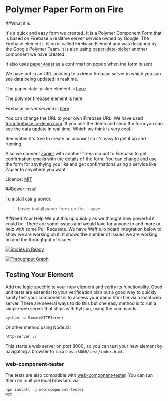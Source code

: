 Polymer Paper Form on Fire
============

##What it is

It's a quick and easy form we created. It is a Polymer Component Form that is based on Firebase a realitme server service owned by Google. The Firebase element it is on is called Firebase Element and was designed by the Google Polymer Team. It is also using [paper-date-picker](https://github.com/HackITtoday/paper-datepicker) another component we have created.

It also uses [paper-toast](https://github.com/Polymer/paper-toast) as a confirmation popup when the form is sent

We have put in an URL pointing to a demo firebase server in which you can see data being updated in realtime. 

The paper-date-picker element is [here](https://github.com/HackITtoday/paper-datepicker)

The polymer firebase element is [here](https://github.com/Polymer/firebase-element)

Firebase server service is [here](https://www.firebase.com)

You can change the URL to your own  Firebase URL. We have used [form.firebase.io-demo.com](form.firebase.io.demo.com). If you use the demo and send the form you can see the data update in real time. Which we think is very cool.

Remember it's free to create an account so it's easy to get it up and running. 

Also we connect [Zapier](https://zapier.com/) with another freea ccount to Firebase to get confirmation emails with the details of the form. You can change and use the form for anythying you like and get confirmations using a service like Zapier to anywhere you want. 

Licence: [MIT](http://opensource.org/licenses/MIT)

##Bower Install

To install using bower.

>bower install paper-form-on-fire  --save

##Need Your Help
We put this up quickly as we thought how powerful it could be. There are some issues and would love for anyone to add more or help with some Pull Requests. We have Waffle.io board integration below to show we are working on it. It shows the number of issues we are working on and the throughput of issues.

[![Stories in Ready](https://badge.waffle.io/hackittoday/paper-form-on-fire.svg?label=ready&title=Ready)](http://waffle.io/hackittoday/paper-form-on-fire)

[![Throughput Graph](https://graphs.waffle.io/hackittoday/paper-form-on-fire/throughput.svg)](https://waffle.io/hackittoday/paper-form-on-fire/metrics)

## Testing Your Element

Add the logic specific to your new element and verify its functionality. Good unit tests are essential to your verification plan but a good way to quickly sanity test your component is to access your demo.html file via a local web server. There are several ways to do this but one easy method is to run a simple web server that ships with Python, using the commands:

```sh
python -m SimpleHTTPServer
```

Or other method using NodeJS:

```sh
http-server ./
```

This starts a web server on port 8000, so you can test your new element by navigating a browser to `localhost:8000/test/index.html`.

### web-component-tester

The tests are also compatible with [web-component-tester](https://github.com/Polymer/web-component-tester). You can run them on multiple local browsers via:

```sh
npm install -g web-component-tester
wct
```
